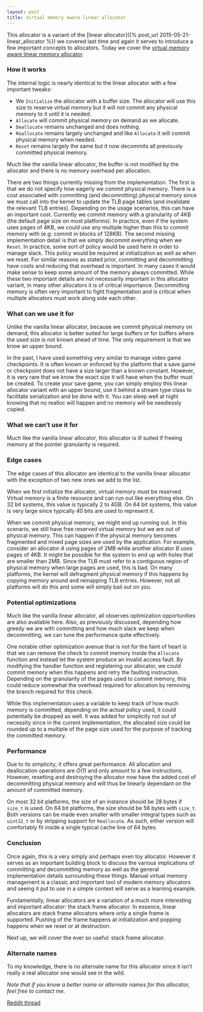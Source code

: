 ```yaml
---
layout: post
title: Virtual memory aware linear allocator
---
```

This allocator is a variant of the [linear allocator]({% post_url 2015-05-21-linear_allocator %}) we covered last time and again it serves to introduce a few important concepts to allocators. Today we cover the [virtual memory aware linear memory allocator](https://github.com/nfrechette/gin/blob/master/include/gin/vmem_linear_allocator.h).

### How it works

The internal logic is nearly identical to the linear allocator with a few important tweaks:

* We `Initialize` the allocator with a buffer size. The allocator will use this size to reserve virtual memory but it will not commit any physical memory to it until it is needed.
* `Allocate` will commit physical memory on demand as we allocate.
* `Deallocate` remains unchanged and does nothing.
* `Reallocate` remains largely unchanged and like `Allocate` it will commit physical memory when needed.
* `Reset` remains largely the same but it now decommits all previously committed physical memory. 

Much like the vanilla linear allocator, the buffer is not modified by the allocator and there is no memory overhead per allocation.

There are two things currently missing from the implementation. The first is that we do not specify how eagerly we commit physical memory. There is a cost associated with committing (and decommitting) physical memory since we must call into the kernel to update the TLB page tables (and invalidate the relevant TLB entries). Depending on the usage scenarios, this can have an important cost. Currently we commit memory with a granularity of 4KB (the default page size on most platforms). In practice, even if the system uses pages of 4KB, we could use any multiple higher than this to commit memory with (e.g: commit in blocks of 128KB). The second missing implementation detail is that we simply decommit everything when we `Reset`. In practice, some sort of policy would be used here in order to manage slack. This policy would be required at initialization as well as when we reset. For similar reasons as stated prior, committing and decommitting have costs and reducing that overhead is important. In many cases it would make sense to keep some amount of the memory always committed. While these two important details are not necessarily important in this allocator variant, in many other allocators it is of critical importance. Decommitting memory is often very important to fight fragmentation and is critical when multiple allocators must work along side each other.

### What can we use it for

Unlike the vanilla linear allocator, because we commit physical memory on demand, this allocator is better suited for large buffers or for buffers where the used size is not known ahead of time. The only requirement is that we know an upper bound.

In the past, I have used something very similar to manage video game checkpoints. It is often known or enforced by the platform that a save game or checkpoint does not have a size larger than a known constant. However, it is very rare that we know the exact size it will have when the buffer must be created. To create your save game, you can simply employ this linear allocator variant with an upper bound, use it behind a stream type class to facilitate serialization and be done with it. You can sleep well at night knowing that no realloc will happen and no memory will be needlessly copied.

### What we can’t use it for

Much like the vanilla linear allocator, this allocator is ill suited if freeing memory at the pointer granularity is required.

### Edge cases

The edge cases of this allocator are identical to the vanilla linear allocator with the exception of two new ones we add to the list.

When we first initialize the allocator, virtual memory must be reserved. Virtual memory is a finite resource and can run out like everything else. On 32 bit systems, this value is typically 2 to 4GB. On 64 bit systems, this value is very large since typically 40 bits are used to represent it.

When we commit physical memory, we might end up running out. In this scenario, we still have free reserved virtual memory but we are out of physical memory. This can happen if the physical memory becomes fragmented and mixed page sizes are used by the application. For example, consider an allocator *A* using pages of 2MB while another allocator *B* uses pages of 4KB. It might be possible for the system to end up with holes that are smaller than 2MB. Since the TLB must refer to a contiguous region of physical memory when large pages are used, this is bad. On many platforms, the kernel will defragment physical memory if this happens by copying memory around and remapping TLB entries. However, not all platforms will do this and some will simply bail out on you.

### Potential optimizations

Much like the vanilla linear allocator, all observes optimization opportunities are also available here. Also, as previously discussed, depending how greedy we are with committing and how much slack we keep when decommitting, we can tune the performance quite effectively.

One notable other optimization avenue that is not for the faint of heart is that we can remove the check to commit memory inside the `Allocate` function and instead let the system produce an invalid access fault. By modifying the handler function and registering our allocator, we could commit memory when this happens and retry the faulting instruction. Depending on the granularity of the pages used to commit memory, this could reduce somewhat the overhead required for allocation by removing the branch required for this check.

While this implementation uses a variable to keep track of how much memory is committed, depending on the actual policy used, it could potentially be dropped as well. It was added for simplicity not out of necessity since in the current implementation, the allocated size could be rounded up to a multiple of the page size used for the purpose of tracking the committed memory.

### Performance

Due to its simplicity, it offers great performance. All allocation and deallocation operations are *O(1)* and only amount to a few instructions. However, resetting and destroying the allocator now have the added cost of decommitting physical memory and will thus be linearly dependant on the amount of committed memory.

On most 32 bit platforms, the size of an instance should be 28 bytes if `size_t` is used. On 64 bit platforms, the size should be 56 bytes with `size_t`. Both versions can be made even smaller with smaller integral types such as `uint32_t` or by stripping support for `Reallocate`. As such, either version will comfortably fit inside a single typical cache line of 64 bytes.

### Conclusion

Once again, this is a very simply and perhaps even toy allocator. However it serves as an important building block to discuss the various implications of committing and decommitting memory as well as the general implementation details surrounding these things. Manual virtual memory management is a classic and important tool of modern memory allocators and seeing it put to use in a simple context will serve as a learning example.

Fundamentally, linear allocators are a variation of a much more interesting and important allocator: the stack frame allocator. In essence, linear allocators are stack frame allocators where only a single frame is supported. Pushing of the frame happens at initialization and popping happens when we reset or at destruction.

Next up, we will cover the ever so useful: stack frame allocator.

### Alternate names

To my knowledge, there is no alternate name for this allocator since it isn’t really a real allocator one would see in the wild.

*Note that if you know a better name or alternate names for this allocator, feel free to contact me.*

[Reddit thread](http://www.reddit.com/r/programming/comments/39gl0d/memory_allocators_explained_the_virtual_memory/)

